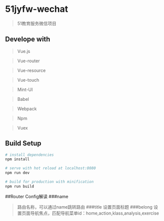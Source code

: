 # 51jyfw-wechat

> 51教育服务微信项目

## Develope with

> Vue.js

> Vue-router

> Vue-resource

> Vue-touch

> Mint-UI

> Babel

> Webpack

> Npm

> Vuex

## Build Setup

``` bash
# install dependencies
npm install

# serve with hot reload at localhost:8080
npm run dev

# build for production with minification
npm run build
```

##Router Config解读
###name
>路由名称，可以通过name跳转路由
###title
>设置页面标题
###belong
>设置页面导航焦点，匹配导航菜单id：home,action,klass,analysis,exercise